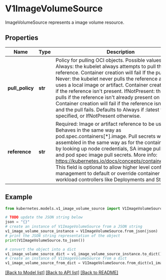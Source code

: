 # V1ImageVolumeSource

ImageVolumeSource represents a image volume resource.

## Properties

Name | Type | Description | Notes
------------ | ------------- | ------------- | -------------
**pull_policy** | **str** | Policy for pulling OCI objects. Possible values are: Always: the kubelet always attempts to pull the reference. Container creation will fail If the pull fails. Never: the kubelet never pulls the reference and only uses a local image or artifact. Container creation will fail if the reference isn&#39;t present. IfNotPresent: the kubelet pulls if the reference isn&#39;t already present on disk. Container creation will fail if the reference isn&#39;t present and the pull fails. Defaults to Always if :latest tag is specified, or IfNotPresent otherwise. | [optional] 
**reference** | **str** | Required: Image or artifact reference to be used. Behaves in the same way as pod.spec.containers[*].image. Pull secrets will be assembled in the same way as for the container image by looking up node credentials, SA image pull secrets, and pod spec image pull secrets. More info: https://kubernetes.io/docs/concepts/containers/images This field is optional to allow higher level config management to default or override container images in workload controllers like Deployments and StatefulSets. | [optional] 

## Example

```python
from kubernetes.models.v1_image_volume_source import V1ImageVolumeSource

# TODO update the JSON string below
json = "{}"
# create an instance of V1ImageVolumeSource from a JSON string
v1_image_volume_source_instance = V1ImageVolumeSource.from_json(json)
# print the JSON string representation of the object
print(V1ImageVolumeSource.to_json())

# convert the object into a dict
v1_image_volume_source_dict = v1_image_volume_source_instance.to_dict()
# create an instance of V1ImageVolumeSource from a dict
v1_image_volume_source_from_dict = V1ImageVolumeSource.from_dict(v1_image_volume_source_dict)
```
[[Back to Model list]](../README.md#documentation-for-models) [[Back to API list]](../README.md#documentation-for-api-endpoints) [[Back to README]](../README.md)


